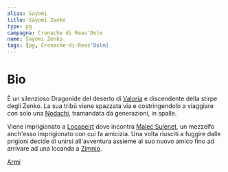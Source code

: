 ```yaml
---
alias: Sayomi
title: Sayomi Zenko
type: pg
campagna: Cronache di Reas'Dolm
name: Sayomi Zenko
tags: [pg, Cronache-di-Reas'Dolm]
---
```


# Bio #

È un silenzioso Dragonide del deserto di [Valoria](Tirannia%20di%20Valoria.md) e discendente della stirpe degli Zenko. La sua tribù viene spazzata via e costringendolo a viaggiare con solo una [Nodachi](Nodachi.md), tramandata da generazioni, in spalle.

Viene imprigionato a [Locapeirt](Teocrazia%20di%20Locapeirt.md) dove incontra [Malec Sulenet](Malec%20Sulenet.md), un mezzelfo anch'esso imprigionato con cui fa amicizia. Una volta riusciti a fuggire dalle prigioni decide di unirsi all'avventura assieme al suo nuovo amico fino ad arrivare ad una locanda a [Zimnio](Zimnio.md).


[Armi](_inventario.md#Armi)